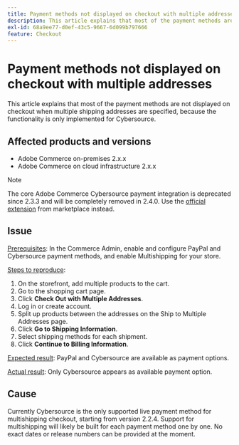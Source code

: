 ```yaml
---
title: Payment methods not displayed on checkout with multiple addresses
description: This article explains that most of the payment methods are not displayed on checkout when multiple shipping addresses are specified, because the functionality is only implemented for Cybersource.
exl-id: 68a9ee77-d0ef-43c5-9667-6d099b797666
feature: Checkout
---
```

# Payment methods not displayed on checkout with multiple addresses

This article explains that most of the payment methods are not displayed on checkout when multiple shipping addresses are specified, because the functionality is only implemented for Cybersource.

## Affected products and versions

* Adobe Commerce on-premises 2.x.x
* Adobe Commerce on cloud infrastructure 2.x.x

>[!NOTE]
>
>The core Adobe Commerce Cybersource payment integration is deprecated since 2.3.3 and will be completely removed in 2.4.0. Use the [official extension](https://marketplace.magento.com/cybersource-global-payment-management.html) from marketplace instead.

## Issue

<u>Prerequisites</u>: In the Commerce Admin, enable and configure PayPal and Cybersource payment methods, and enable Multishipping for your store.

<u>Steps to reproduce</u>:

1. On the storefront, add multiple products to the cart.
1. Go to the shopping cart page.
1. Click **Check Out with Multiple Addresses**.
1. Log in or create account.
1. Split up products between the addresses on the Ship to Multiple Addresses page.
1. Click **Go to Shipping Information**.
1. Select shipping methods for each shipment.
1. Click **Continue to Billing Information**.

<u>Expected result</u>: PayPal and Cybersource are available as payment options.

<u>Actual result</u>: Only Cybersource appears as available payment option.

## Cause

Currently Cybersource is the only supported live payment method for multishipping checkout, starting from version 2.2.4. Support for multishipping will likely be built for each payment method one by one. No exact dates or release numbers can be provided at the moment.
